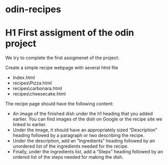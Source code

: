 # odin-recipes
# H1 First assigment of the odin project

We try to complete the first assigmenet of the project:

Create a simple recipe webpage with several html file
- Index.html
- recipes\Pizza.html
- recipes\carbonara.html
- recipes\cheesecake.html

The recipe page should have the following content:
- An image of the finished dish under the h1 heading that you added earlier. You can find images of the dish on Google or the recipe site we linked to earlier.
- Under the image, it should have an appropriately sized “Description” heading followed by a paragraph or two describing the recipe.
- Under the description, add an “Ingredients” heading followed by an unordered list of the ingredients needed for the recipe.
- Finally, under the ingredients list, add a “Steps” heading followed by an ordered list of the steps needed for making the dish.

